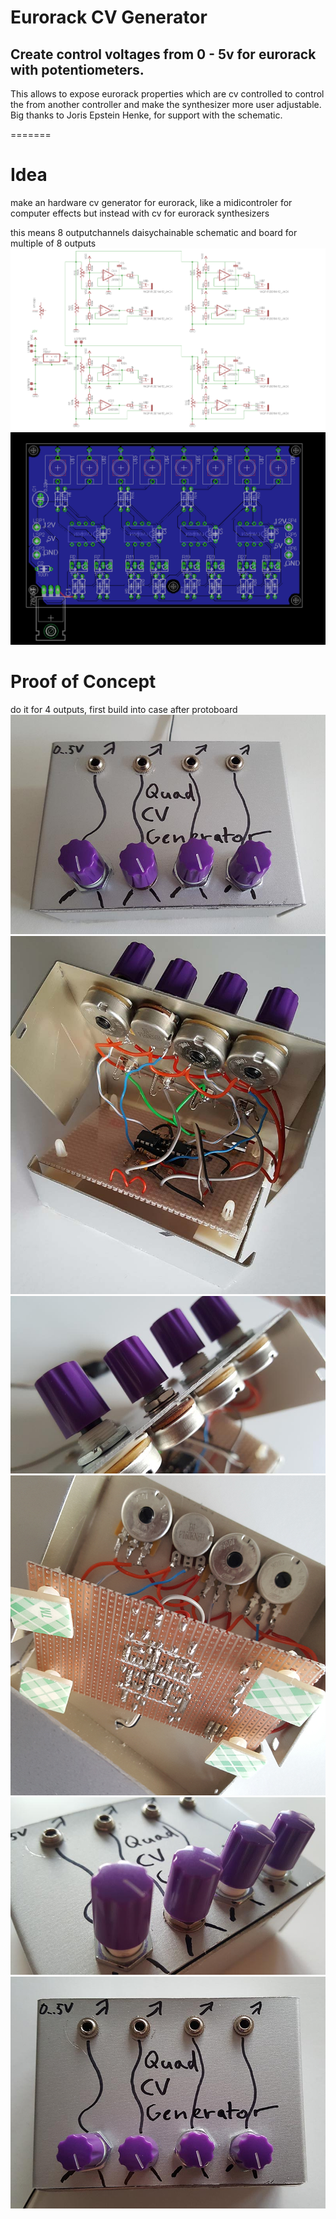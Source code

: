 # Eurorack CV Generator

## Create control voltages from 0 - 5v for eurorack with potentiometers.
This allows to expose eurorack properties which are cv controlled to control the from another controller and make the synthesizer more user adjustable.
Big thanks to Joris Epstein Henke, for support with the schematic.

=======
# Idea
make an hardware cv generator for eurorack, like a midicontroler for computer effects but instead with cv for eurorack synthesizers



this means 8 outputchannels daisychainable schematic and board for multiple of 8 outputs
![alt text](https://github.com/urbanpixellab/Eurorack-CV-Generator/blob/master/Images/schematic8out.png)
![alt text](https://github.com/urbanpixellab/Eurorack-CV-Generator/blob/master/Images/board8out.png)

# Proof of Concept
do it for 4 outputs, first build into case after protoboard
![alt text](https://github.com/urbanpixellab/Eurorack-CV-Generator/blob/master/Images/20191201_131455_s.jpg)
![alt text](https://github.com/urbanpixellab/Eurorack-CV-Generator/blob/master/Images/20191201_160717_s.jpg)
![alt text](https://github.com/urbanpixellab/Eurorack-CV-Generator/blob/master/Images/20191201_160726_s.jpg)
![alt text](https://github.com/urbanpixellab/Eurorack-CV-Generator/blob/master/Images/20191201_160745_s.jpg)
![alt text](https://github.com/urbanpixellab/Eurorack-CV-Generator/blob/master/Images/20191201_160958_s.jpg)
![alt text](https://github.com/urbanpixellab/Eurorack-CV-Generator/blob/master/Images/20191201_161005_s.jpg)
